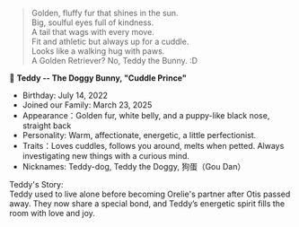 > Golden, fluffy fur that shines in the sun.   
Big, soulful eyes full of kindness.   
A tail that wags with every move.   
Fit and athletic but always up for a cuddle.    
Looks like a walking hug with paws.  
A Golden Retriever? No, Teddy the Bunny. :D   

🐰 **Teddy -- The Doggy Bunny, "Cuddle Prince"**
- Birthday: July 14, 2022  
- Joined our Family: March 23, 2025  
- Appearance：Golden fur, white belly, and a puppy-like black nose, straight back  
- Personality: Warm, affectionate, energetic, a little perfectionist.   
- Traits：Loves cuddles, follows you around, melts when petted. Always investigating new things with a curious mind.   
- Nicknames: Teddy-dog, Teddy the Doggy, 狗蛋（Gou Dan）

Teddy's Story:  
Teddy used to live alone before becoming Orelie's partner after Otis passed away. They now share a special bond, and Teddy’s energetic spirit fills the room with love and joy.